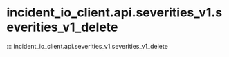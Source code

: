 # incident_io_client.api.severities_v1.severities_v1_delete

::: incident_io_client.api.severities_v1.severities_v1_delete
